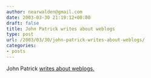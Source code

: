 ```yaml
---
author: nearwalden@gmail.com
date: 2003-03-30 21:19:12+00:00
draft: false
title: John Patrick writes about weblogs
type: post
url: /2003/03/30/john-patrick-writes-about-weblogs/
categories:
- posts
---
```


John Patrick [writes about weblogs.](//patrickweb.com/weblog/categories/blogging/word_bursts.html')



